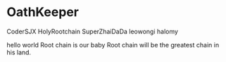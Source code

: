 # OathKeeper
CoderSJX   HolyRootchain   SuperZhaiDaDa    leowongi    halomy

hello world 
Root chain is our baby
Root chain will be the greatest chain in his land.
